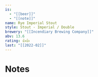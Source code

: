 ```yaml
---
is:
  - "[[beer]]"
  - "[[note]]"
name: Rye Imperial Stout
style: Stout - Imperial / Double
brewery: "[[Incendiary Brewing Company]]"
abv: 13.6
rating: 👍👍
last: "[[2022-02]]"
---
```

# Notes

